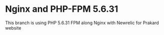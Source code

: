 # Nginx and PHP-FPM 5.6.31
 This branch is using PHP 5.6.31 FPM along Nginx with Newrelic for Prakard website
